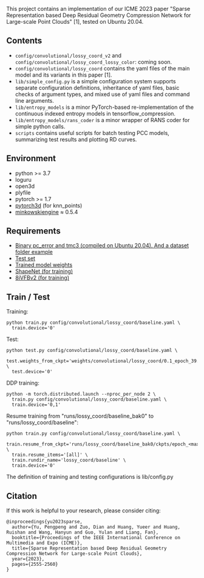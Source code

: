 This project contains an implementation of our ICME 2023 paper "Sparse Representation based Deep Residual Geometry Compression Network for Large-scale Point Clouds" [1], 
tested on Ubuntu 20.04.

## Contents
- `config/convolutional/lossy_coord_v2` and `config/convolutional/lossy_coord_lossy_color`: coming soon. 
- `config/convolutional/lossy_coord` contains the yaml files of the main model and its variants in this paper [1].
- `lib/simple_config.py` is a simple configuration system supports separate configuration definitions, inheritance of yaml files, basic checks of argument types, and mixed use of yaml files and command line arguments.
- `lib/entropy_models` is a minor PyTorch-based re-implementation of the continuous indexed entropy models in tensorflow_compression.
- `lib/entropy_models/rans_coder` is a minor wrapper of RANS coder for simple python calls.
- `scripts` contains useful scripts for batch testing PCC models, summarizing test results and plotting RD curves.


## Environment
- python >= 3.7
- loguru
- open3d
- plyfile
- pytorch >= 1.7
- [pytorch3d](https://github.com/facebookresearch/pytorch3d) (for knn_points)
- [minkowskiengine](https://github.com/NVIDIA/MinkowskiEngine) ≈ 0.5.4


## Requirements
- [Binary pc_error and tmc3 (compiled on Ubuntu 20.04). And a dataset folder example](https://drive.google.com/file/d/1RC62ddx_YTp0ZtwUhIXknM614sESg0ca/view?usp=sharing)
- [Test set](https://drive.google.com/file/d/1GT3L33ye70uku-HXI1pqU7diuiL3sRGo/view?usp=sharing)
- [Trained model weights](https://drive.google.com/file/d/1ivYoBtZszP8R-hO5trlulRVwZ5vO9sM9/view?usp=sharing)
- [ShapeNet (for training)](https://shapenet.org/download/shapenetcore)
- [8iVFBv2 (for training)](https://plenodb.jpeg.org/pc/8ilabs)


## Train / Test
Training:
```shell
python train.py config/convolutional/lossy_coord/baseline.yaml \
  train.device='0'
```
Test:
```shell
python test.py config/convolutional/lossy_coord/baseline.yaml \
  test.weights_from_ckpt='weights/convolutional/lossy_coord/0.1_epoch_39.pt' \
  test.device='0'
```
DDP training: 
```shell
python -m torch.distributed.launch --nproc_per_node 2 \
  train.py config/convolutional/lossy_coord/baseline.yaml \
  train.device='0,1'
```
Resume training from "runs/lossy_coord/baseline_bak0" to "runs/lossy_coord/baseline":
```shell
python train.py config/convolutional/lossy_coord/baseline.yaml \
  train.resume_from_ckpt='runs/lossy_coord/baseline_bak0/ckpts/epoch_<maxindex>.pt' \
  train.resume_items='[all]' \
  train.rundir_name='lossy_coord/baseline' \
  train.device='0'
```

The definition of training and testing configurations is lib/config.py


## Citation
If this work is helpful to your research, please consider citing:
````
@inproceedings{yu2023sparse,
  author={Yu, Pengpeng and Zuo, Dian and Huang, Yueer and Huang, Ruishan and Wang, Hanyun and Guo, Yulan and Liang, Fan},
  booktitle={Proceedings of the IEEE International Conference on Multimedia and Expo (ICME)}, 
  title={Sparse Representation based Deep Residual Geometry Compression Network for Large-scale Point Clouds}, 
  year={2023},
  pages={2555-2560}
}
````
